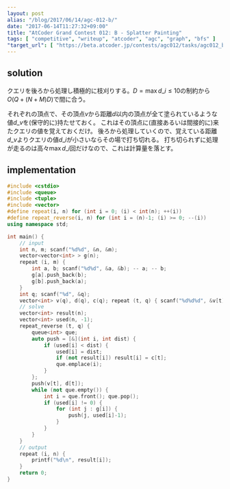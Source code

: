 ```yaml
---
layout: post
alias: "/blog/2017/06/14/agc-012-b/"
date: "2017-06-14T11:27:32+09:00"
title: "AtCoder Grand Contest 012: B - Splatter Painting"
tags: [ "competitive", "writeup", "atcoder", "agc", "graph", "bfs" ]
"target_url": [ "https://beta.atcoder.jp/contests/agc012/tasks/agc012_b" ]
---
```


## solution

クエリを後ろから処理し積極的に枝刈りする。$D = \max d\_i \le 10$の制約から$O(Q + (N + M) D)$で間に合う。

それぞれの頂点で、その頂点$v$から距離$d$以内の頂点が全て塗られているような値$d\_v$を(保守的に)持たせておく。
これはその頂点に(直接あるいは間接的に)来たクエリの値を覚えておくだけ。
後ろから処理していくので、覚えている距離$d\_v$よりクエリの値$d\_i$が小さいならその場で打ち切れる。
打ち切られずに処理が走るのは高々$\max d\_i$回だけなので、これは計算量を落とす。

## implementation

``` c++
#include <cstdio>
#include <queue>
#include <tuple>
#include <vector>
#define repeat(i, n) for (int i = 0; (i) < int(n); ++(i))
#define repeat_reverse(i, n) for (int i = (n)-1; (i) >= 0; --(i))
using namespace std;

int main() {
    // input
    int n, m; scanf("%d%d", &n, &m);
    vector<vector<int> > g(n);
    repeat (i, m) {
        int a, b; scanf("%d%d", &a, &b); -- a; -- b;
        g[a].push_back(b);
        g[b].push_back(a);
    }
    int q; scanf("%d", &q);
    vector<int> v(q), d(q), c(q); repeat (t, q) { scanf("%d%d%d", &v[t], &d[t], &c[t]); -- v[t]; }
    // solve
    vector<int> result(n);
    vector<int> used(n, -1);
    repeat_reverse (t, q) {
        queue<int> que;
        auto push = [&](int i, int dist) {
            if (used[i] < dist) {
                used[i] = dist;
                if (not result[i]) result[i] = c[t];
                que.emplace(i);
            }
        };
        push(v[t], d[t]);
        while (not que.empty()) {
            int i = que.front(); que.pop();
            if (used[i] != 0) {
                for (int j : g[i]) {
                    push(j, used[i]-1);
                }
            }
        }
    }
    // output
    repeat (i, n) {
        printf("%d\n", result[i]);
    }
    return 0;
}
```
